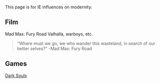 This page is for IE influences on modernity.

## Film

Mad Max: Fury Road
Valhalla, warboys, etc.
> "Where must we go, we who wander this wasteland, in search of our better selves?" -Mad Max: Fury Road

## Games
[Dark Souls](https://www.youtube.com/watch?v=AEh0AHYAzZU)